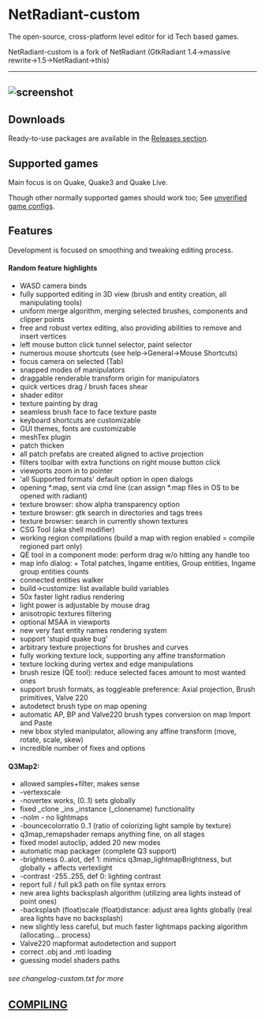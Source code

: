 NetRadiant-custom
=================

The open-source, cross-platform level editor for id Tech based games.

NetRadiant-custom is a fork of NetRadiant (GtkRadiant 1.4&rarr;massive rewrite&rarr;1.5&rarr;NetRadiant&rarr;this)

---
![screenshot](/../readme_files/radDarkShot.png?raw=true)
---

## Downloads

Ready-to-use packages are available in the [Releases section](/../../releases).

## Supported games

Main focus is on Quake, Quake3 and Quake Live.

Though other normally supported games should work too; See [unverified game configs](/../readme_files/unverified_gamepacks.7z "darkplaces&NewLine;doom3&NewLine;et&NewLine;heretic2&NewLine;hl&NewLine;ja&NewLine;jk2&NewLine;neverball&NewLine;nexuiz&NewLine;oa&NewLine;osirion&NewLine;prey&NewLine;q2&NewLine;q4&NewLine;quetoo&NewLine;sof2&NewLine;stvef&NewLine;trem&NewLine;turtlearena&NewLine;ufoai&NewLine;unvanquished&NewLine;warsow&NewLine;wolf&NewLine;xonotic").

## Features

Development is focused on smoothing and tweaking editing process.

#### Random feature highlights

* WASD camera binds
* fully supported editing in 3D view (brush and entity creation, all manipulating tools)
* uniform merge algorithm, merging selected brushes, components and clipper points
* free and robust vertex editing, also providing abilities to remove and insert vertices
* left mouse button click tunnel selector, paint selector
* numerous mouse shortcuts (see help->General->Mouse Shortcuts)
* focus camera on selected (Tab)
* snapped modes of manipulators
* draggable renderable transform origin for manipulators
* quick vertices drag / brush faces shear
* shader editor
* texture painting by drag
* seamless brush face to face texture paste
* keyboard shortcuts are customizable
* GUI themes, fonts are customizable
* meshTex plugin
* patch thicken
* all patch prefabs are created aligned to active projection
* filters toolbar with extra functions on right mouse button click
* viewports zoom in to pointer
* \'all Supported formats\' default option in open dialogs
* opening *.map, sent via cmd line (can assign *.map files in OS to be opened with radiant)
* texture browser: show alpha transparency option
* texture browser: gtk search in directories and tags trees
* texture browser: search in currently shown textures
* CSG Tool (aka shell modifier)
* working region compilations (build a map with region enabled = compile regioned part only)
* QE tool in a component mode: perform drag w/o hitting any handle too
* map info dialog: + Total patches, Ingame entities, Group entities, Ingame group entities counts
* connected entities walker
* build->customize: list available build variables
* 50x faster light radius rendering
* light power is adjustable by mouse drag
* anisotropic textures filtering
* optional MSAA in viewports
* new very fast entity names rendering system
* support \'stupid quake bug\'
* arbitrary texture projections for brushes and curves
* fully working texture lock, supporting any affine transformation
* texture locking during vertex and edge manipulations
* brush resize (QE tool): reduce selected faces amount to most wanted ones
* support brush formats, as toggleable preference: Axial projection, Brush primitives, Valve 220
* autodetect brush type on map opening
* automatic AP, BP and Valve220 brush types conversion on map Import and Paste
* new bbox styled manipulator, allowing any affine transform (move, rotate, scale, skew)
* incredible number of fixes and options


#### Q3Map2:

* allowed samples+filter, makes sense
* -vertexscale
* -novertex works, (0..1) sets globally
* fixed _clone _ins _instance (_clonename) functionality
* -nolm - no lightmaps
* -bouncecolorratio 0..1 (ratio of colorizing light sample by texture)
* q3map_remapshader remaps anything fine, on all stages
* fixed model autoclip, added 20 new modes
* automatic map packager (complete Q3 support)
* -brightness 0..alot, def 1: mimics q3map_lightmapBrightness, but globally + affects vertexlight
* -contrast -255..255, def 0: lighting contrast
* report full / full pk3 path on file syntax errors
* new area lights backsplash algorithm (utilizing area lights instead of point ones)
* -backsplash (float)scale (float)distance: adjust area lights globally (real area lights have no backsplash)
* new slightly less careful, but much faster lightmaps packing algorithm (allocating... process)
* Valve220 mapformat autodetection and support
* correct .obj and .mtl loading
* guessing model shaders paths

###### see changelog-custom.txt for more

## [COMPILING](/COMPILING)
